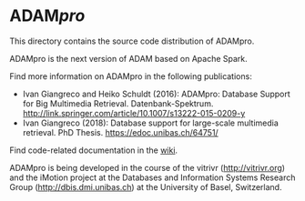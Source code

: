 # ADAM*pro*

This directory contains the source code distribution of ADAMpro. 

ADAMpro is the next version of ADAM based on Apache Spark.

Find more information on ADAMpro in the following publications:

- Ivan Giangreco and Heiko Schuldt (2016): ADAMpro: Database Support for Big Multimedia Retrieval. Datenbank-Spektrum.
http://link.springer.com/article/10.1007/s13222-015-0209-y
- Ivan Giangreco (2018): Database support for large-scale multimedia retrieval. PhD Thesis. https://edoc.unibas.ch/64751/

Find code-related documentation in the [wiki](https://github.com/vitrivr/ADAMpro/wiki).


ADAMpro is being developed in the course of the vitrivr (http://vitrivr.org) and the iMotion project at the Databases and Information Systems Research Group (http://dbis.dmi.unibas.ch) at the University of Basel, Switzerland.
